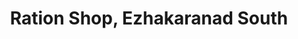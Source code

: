 ---
title: "Ration Shop, Ezhakaranad South"
url: /maneed/ration-shop-ezhakaranad-south/
shop: convenience
---